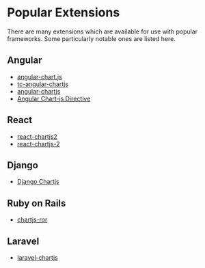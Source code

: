 # Popular Extensions

There are many extensions which are available for use with popular frameworks. Some particularly notable ones are listed here.

## Angular
 - <a href="https://github.com/jtblin/angular-chart.js" target="_blank">angular-chart.js</a>
 - <a href="https://github.com/carlcraig/tc-angular-chartjs" target="_blank">tc-angular-chartjs</a>
 - <a href="https://github.com/petermelias/angular-chartjs" target="_blank">angular-chartjs</a>
 - <a href="https://github.com/earlonrails/angular-chartjs-directive" target="_blank">Angular Chart-js Directive</a>

## React
 - <a href="https://github.com/topdmc/react-chartjs2" target="_blank">react-chartjs2</a>
 - <a href="https://github.com/gor181/react-chartjs-2" target="_blank">react-chartjs-2</a>

## Django
 - <a href="https://github.com/novafloss/django-chartjs" target="_blank">Django Chartjs</a>

## Ruby on Rails
 - <a href="https://github.com/airblade/chartjs-ror" target="_blank">chartjs-ror</a>

## Laravel
 - <a href="https://github.com/fxcosta/laravel-chartjs" target="_blank">laravel-chartjs</a>

